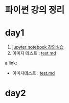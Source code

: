 # 파이썬 강의 정리

# day1
1. [jupyter notebook 강의실습](1-01JupyterNotebook.ipynb)
2. 이미지 테스트 : [test.md](test.md)

a link:
 - 이미지테스트 : <a href='test.md'>test.md</a>

# day2

